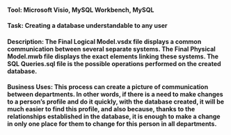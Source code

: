#### Tool: Microsoft Visio, MySQL Workbench, MySQL

#### Task: Creating a database understandable to any user

#### Description: The Final Logical Model.vsdx file displays a common communication between several separate systems. The Final Physical Model.mwb file displays the exact elements linking these systems. The SQL Queries.sql file is the possible operations performed on the created database.

#### Business Uses: This process can create a picture of communication between departments. In other words, if there is a need to make changes to a person’s profile and do it quickly, with the database created, it will be much easier to find this profile, and also because, thanks to the relationships established in the database, it is enough to make a change in only one place for them to change for this person in all departments.
